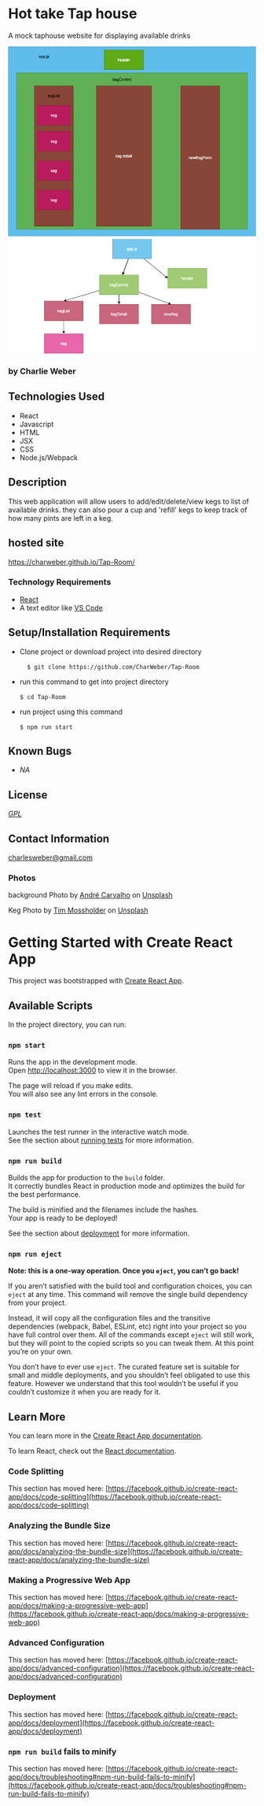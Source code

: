 # Hot take Tap house

A mock taphouse website for displaying available drinks

![alt text](./diagram.png)

### by Charlie Weber

## Technologies Used

* React
* Javascript
* HTML
* JSX
* CSS
* Node.js/Webpack


## Description
This web application will allow users to add/edit/delete/view kegs to list of available drinks. they can also pour a cup and 'refill' kegs to keep track of how many pints are left in a keg.

## hosted site

https://charweber.github.io/Tap-Room/

### Technology Requirements

* [React](https://reactjs.org/docs/getting-started.html)
* A text editor like [VS Code](https://code.visualstudio.com/)

## Setup/Installation Requirements

* Clone project or download project into desired directory

        $ git clone https://github.com/CharWeber/Tap-Room

* run this command to get into project directory

      $ cd Tap-Room

* run project using this command

      $ npm run start


## Known Bugs

* _NA_

## License
_[GPL](https://opensource.org/licenses/gpl-license)_

## Contact Information

charlesweber@gmail.com






### Photos
background Photo by <a href="https://unsplash.com/@andreafonso?utm_source=unsplash&utm_medium=referral&utm_content=creditCopyText">André Carvalho</a> on <a href="https://unsplash.com/s/photos/barrel?utm_source=unsplash&utm_medium=referral&utm_content=creditCopyText">Unsplash</a>

Keg Photo by <a href="https://unsplash.com/@timmossholder?utm_source=unsplash&utm_medium=referral&utm_content=creditCopyText">Tim Mossholder</a> on <a href="https://unsplash.com/s/photos/barrel?utm_source=unsplash&utm_medium=referral&utm_content=creditCopyText">Unsplash</a>
  



# Getting Started with Create React App

This project was bootstrapped with [Create React App](https://github.com/facebook/create-react-app).

## Available Scripts

In the project directory, you can run:

### `npm start`

Runs the app in the development mode.\
Open [http://localhost:3000](http://localhost:3000) to view it in the browser.

The page will reload if you make edits.\
You will also see any lint errors in the console.

### `npm test`

Launches the test runner in the interactive watch mode.\
See the section about [running tests](https://facebook.github.io/create-react-app/docs/running-tests) for more information.

### `npm run build`

Builds the app for production to the `build` folder.\
It correctly bundles React in production mode and optimizes the build for the best performance.

The build is minified and the filenames include the hashes.\
Your app is ready to be deployed!

See the section about [deployment](https://facebook.github.io/create-react-app/docs/deployment) for more information.

### `npm run eject`

**Note: this is a one-way operation. Once you `eject`, you can’t go back!**

If you aren’t satisfied with the build tool and configuration choices, you can `eject` at any time. This command will remove the single build dependency from your project.

Instead, it will copy all the configuration files and the transitive dependencies (webpack, Babel, ESLint, etc) right into your project so you have full control over them. All of the commands except `eject` will still work, but they will point to the copied scripts so you can tweak them. At this point you’re on your own.

You don’t have to ever use `eject`. The curated feature set is suitable for small and middle deployments, and you shouldn’t feel obligated to use this feature. However we understand that this tool wouldn’t be useful if you couldn’t customize it when you are ready for it.

## Learn More

You can learn more in the [Create React App documentation](https://facebook.github.io/create-react-app/docs/getting-started).

To learn React, check out the [React documentation](https://reactjs.org/).

### Code Splitting

This section has moved here: [https://facebook.github.io/create-react-app/docs/code-splitting](https://facebook.github.io/create-react-app/docs/code-splitting)

### Analyzing the Bundle Size

This section has moved here: [https://facebook.github.io/create-react-app/docs/analyzing-the-bundle-size](https://facebook.github.io/create-react-app/docs/analyzing-the-bundle-size)

### Making a Progressive Web App

This section has moved here: [https://facebook.github.io/create-react-app/docs/making-a-progressive-web-app](https://facebook.github.io/create-react-app/docs/making-a-progressive-web-app)

### Advanced Configuration

This section has moved here: [https://facebook.github.io/create-react-app/docs/advanced-configuration](https://facebook.github.io/create-react-app/docs/advanced-configuration)

### Deployment

This section has moved here: [https://facebook.github.io/create-react-app/docs/deployment](https://facebook.github.io/create-react-app/docs/deployment)

### `npm run build` fails to minify

This section has moved here: [https://facebook.github.io/create-react-app/docs/troubleshooting#npm-run-build-fails-to-minify](https://facebook.github.io/create-react-app/docs/troubleshooting#npm-run-build-fails-to-minify)
